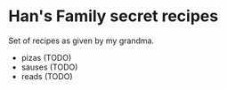 # Han's Family secret recipes

Set of recipes as given by my grandma.

- pizas (TODO)
- sauses (TODO)
- reads (TODO)
